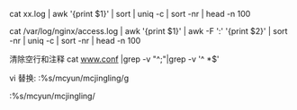 cat xx.log | awk '{print $1}' | sort | uniq -c | sort -nr | head -n 100


cat /var/log/nginx/access.log | awk '{print $1}' | awk -F ':' '{print $2}' | sort -nr | uniq -c | sort -nr  | head -n 100


清除空行和注释
cat www.conf |grep -v "^;"|grep -v '^ *$'

vi 替换:
:%s/mcyun/mcjingling/g

:%s/mcyun/mcjingling/